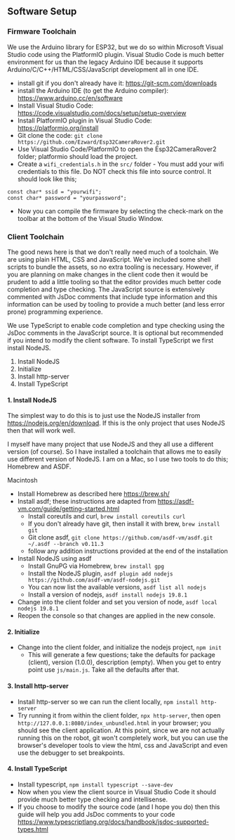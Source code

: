 ## Software Setup

### Firmware Toolchain
We use the Arduino library for ESP32, but we do so within Microsoft Visual Studio code using the PlatformIO plugin.  Visual Studio Code is much better environment for us than the legacy Arduino IDE because it supports Arduino/C/C++/HTML/CSS/JavaScript development all in one IDE.

- install git if you don't already have it: https://git-scm.com/downloads
- install the Arduino IDE (to get the Arduino compiler): https://www.arduino.cc/en/software
- Install Visual Studio Code: https://code.visualstudio.com/docs/setup/setup-overview
- Install PlatformIO plugin in Visual Studio Code: https://platformio.org/install
- Git clone the code: `git clone https://github.com/Ezward/Esp32CameraRover2.git`
- Use Visual Studio Code/PlatformIO to open the Esp32CameraRover2 folder; platformio should load the project.
- Create a `wifi_credentials.h` in the `src/` folder - You must add your wifi credentials to this file.  Do NOT check this file into source control.  It should look like this;
```
const char* ssid = "yourwifi";
const char* password = "yourpassword";
```
- Now you can compile the firmware by selecting the check-mark on the toolbar at the bottom of the Visual Studio Window.


### Client Toolchain
The good news here is that we don't really need much of a toolchain.  We are using plain HTML, CSS and JavaScript.  We've included some shell scripts to bundle the assets, so no extra tooling is necessary.  However, if you are planning on make changes in the client code then it would be prudent to add a little tooling so that the editor provides much better code completion and type checking.  The JavaScript source is extensively commented with JsDoc comments that include type information and this information can be used by tooling to provide a much better (and less error prone) programming experience.

We use TypeScript to enable code completion and type checking using the JsDoc comments in the JavaScript source.  It is optional but recommended if you intend to modify the client software.  To install TypeScript we first install NodeJS.

1. Install NodeJS
2. Initialize 
3. Install http-server
4. Install TypeScript

#### 1. Install NodeJS
The simplest way to do this is to just use the NodeJS installer from https://nodejs.org/en/download.  If this is the only project that uses NodeJS then that will work well.

I myself have many project that use NodeJS and they all use a different version (of course).  So I have installed a toolchain that allows me to easily use different version of NodeJS.  I am on a Mac, so I use two tools to do this; Homebrew and ASDF.

Macintosh
- Install Homebrew as described here https://brew.sh/
- Install asdf; these instructions are adapted from https://asdf-vm.com/guide/getting-started.html
  - Install coreutils and curl, `brew install coreutils curl`
  - If you don't already have git, then install it with brew, `brew install git`
  - Git clone asdf, `git clone https://github.com/asdf-vm/asdf.git ~/.asdf --branch v0.11.3`
  - follow any addition instructions provided at the end of the installation
- Install NodeJS using asdf
  - Install GnuPG via Homebrew, `brew install gpg`
  - Install the NodeJS plugin, `asdf plugin add nodejs https://github.com/asdf-vm/asdf-nodejs.git`
  - You can now list the available versions, `asdf list all nodejs`
  - Install a version of nodejs, `asdf install nodejs 19.8.1`
- Change into the client folder and set you version of node, `asdf local nodejs 19.8.1`
- Reopen the console so that changes are applied in the new console.

#### 2. Initialize
- Change into the client folder, and initialize the nodejs project, `npm init`
  - This will generate a few questions; take the defaults for package (client), version (1.0.0), description (empty).  When you get to entry point use `js/main.js`.  Take all the defaults after that.

#### 3. Install http-server
- Install http-server so we can run the client locally, `npm install http-server`
- Try running it from within the client folder, `npx http-server`, then open `http://127.0.0.1:8080/index_unbundled.html` in your browser; you should see the client application.  At this point, since we are not actually running this on the robot, git won't completely work, but you can use the browser's developer tools to view the html, css and JavaScript and even use the debugger to set breakpoints.

#### 4. Install TypeScript
- Install typescript, `npm install typescript --save-dev`
- Now when you view the client source in Visual Studio Code it should provide much better type checking and intellisense.
- If you choose to modify the source code (and I hope you do) then this guide will help you add JsDoc comments to your code https://www.typescriptlang.org/docs/handbook/jsdoc-supported-types.html
